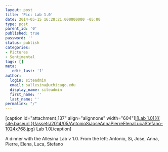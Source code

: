 ```yaml
---
layout: post
title: 'Pic: Lab 1.0'
date: 2014-05-15 16:28:21.000000000 -05:00
type: post
parent_id: '0'
published: true
password: ''
status: publish
categories:
- Pictures
- Sentimental
tags: []
meta:
  _edit_last: '1'
author:
  login: siteadmin
  email: sallesina@uchicago.edu
  display_name: siteadmin
  first_name: ''
  last_name: ''
permalink: "/"
---
```

[caption id="attachment\_137" align="alignnone" width="604"][![Lab 1.0]({{ site.baseurl }}/assets/2014/05/AntonioSiJoseAnnaPierreElenaLucaStefano-1024x768.jpg)](http://allesinalab.uchicago.edu/wp-content/uploads/2014/05/AntonioSiJoseAnnaPierreElenaLucaStefano.jpg) Lab 1.0[/caption]

A dinner with the Allesina Lab v 1.0. From the left: Antonio, Si, Jose, Anna, Pierre, Elena, Luca, Stefano

